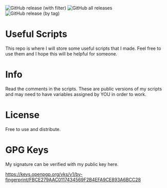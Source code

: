 ![GitHub release (with filter)](https://img.shields.io/github/v/release/hwguyturnsw/scripts?label=Latest-Release)
![GitHub all releases](https://img.shields.io/github/downloads/hwguyturnsw/scripts/total?label=All-Downloads)
![GitHub release (by tag)](https://img.shields.io/github/downloads/hwguyturnsw/scripts/v0.0.1/total)

# Useful Scripts  
This repo is where I will store some useful scripts that I made. Feel free to use them and I hope this will be helpful for someone.

# Info
Read the comments in the scripts. These are public versions of my scripts and may need to have variables assigned by YOU in order to work.

# License  
Free to use and distribute.  

# GPG Keys
My signature can be verified with my public key here.  

https://keys.openpgp.org/vks/v1/by-fingerprint/FBCE279AAC0117434569F2B4EFA9CE893A6BCC28